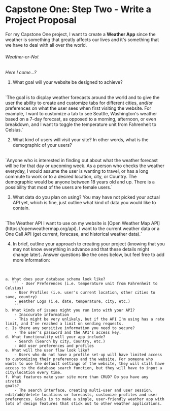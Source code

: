 # Capstone One: Step Two - Write a Project Proposal
For my Capstone One project, I want to create a **Weather App** since the weather is something that greatly affects our lives and it's something that we have to deal with all over the world.

###### Weather-or-Not
*Here I come...?*

1. What goal will your website be designed to achieve?
<br>
`The goal is to display weather forecasts around the world and to give the user the ability to create and customize tabs for different cities, and/or preferences on what the user sees when first visiting the website. For example, I want to customize a tab to see Seattle, Washington's weather based on a 7-day forecast, as opposed to a morning, afternoon, or even breakdown, and I want to toggle the temperature unit from Fahrenheit to Celsius.`


2. What kind of users will visit your site? In other words, what is the demographic of your users?
<br>
`Anyone who is interested in finding out about what the weather forecast will be for that day or upcoming week. As a person who checks the weather everyday, I would assume the user is wanting to travel, or has a long commute to work or to a desired location, city, or Country. The demographic would be anyone between 18 years old and up. There is a possibility that most of the users are female users.`

3. What data do you plan on using? You may have not picked your actual API yet, which is fine, just outline what kind of data you would like to contain.
<br>
`The Weather API I want to use on my website is [Open Weather Map API] (https://openweathermap.org/api). I want to the current weather data or a One Call API (get current, forecase, and historical weather data).`

4. In brief, outline your approach to creating your project (knowing that you may not
know everything in advance and that these details might change later). Answer
questions like the ones below, but feel free to add more information:
<br>

    a. What does your database schema look like?
       ``` - User Preferences (i.e. temperature unit from Fahrenheit to Celsius)
        - User Profiles (i.e. user's current location, other cities to save, country)
        - Weather Logs (i.e. date, temperature, city, etc.)
        ```
    b. What kinds of issues might you run into with your API?
        - Inaccurate information
        - This might be very unlikely, but if the API I'm using has a rate limit, and I've reached a limit on sending requests.
    c. Is there any sensitive information you need to secure?
        - The user's password and the API's access key.
    d. What functionality will your app include?
        - Search (Search by city, Country, etc.)
        - Add user preferences and profiles
    e. What will the user flow look like?
        - Users who do not have a profile set-up will have limited access to customizing their preferences and the website. For someone who wants to use the default settings of the website, they will still have access to the database search function, but they will have to input a city/location every time.
    f. What features make your site more than CRUD? Do you have any stretch
    goals?
        - The search interface, creating multi-user and user session, edit/add/delete locations or forecasts, customize profiles and user preferences. Goals is to make a simple, user-friendly weather app with lots of design features that stick out to other weather applications.
